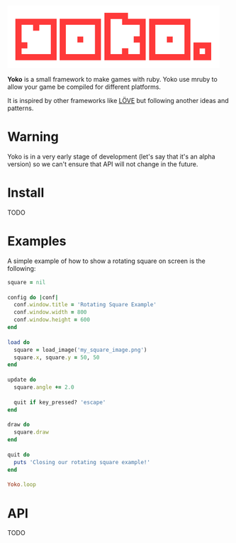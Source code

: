 ![Yoko](yoko.png)

**Yoko** is a small framework to make games with ruby. Yoko use mruby to allow your game be compiled for different platforms.

It is inspired by other frameworks like [LÖVE](http://www.love2d.org) but following another ideas and patterns.

# Warning

Yoko is in a very early stage of development (let's say that it's an alpha version) so we can't ensure that API will not change in the future.

# Install

TODO

# Examples

A simple example of how to show a rotating square on screen is the following:

```ruby
square = nil

config do |conf|
  conf.window.title = 'Rotating Square Example'
  conf.window.width = 800
  conf.window.height = 600
end

load do
  square = load_image('my_square_image.png')
  square.x, square.y = 50, 50
end

update do
  square.angle += 2.0

  quit if key_pressed? 'escape'
end

draw do
  square.draw
end

quit do
  puts 'Closing our rotating square example!'
end

Yoko.loop
```

# API

TODO
